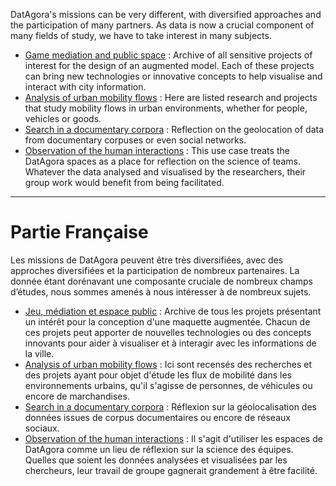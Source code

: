 DatAgora's missions can be very different, with diversified approaches and the participation of many partners. As data is now a crucial component of many fields of study, we have to take interest in many subjects.

* [Game mediation and public space](Game-mediation-and-public-space) : Archive of all sensitive projects of interest for the design of an augmented model. Each of these projects can bring new technologies or innovative concepts to help visualise and interact with city information.
* [Analysis of urban mobility flows](Analysis-of-urban-mobility-flows) : Here are listed research and projects that study mobility flows in urban environments, whether for people, vehicles or goods.
* [Search in a documentary corpora](Search-in-documentary-corpora) : Reflection on the geolocation of data from documentary corpuses or even social networks.
* [Observation of the human interactions](Observations-of-the-exchanges) : This use case treats the DatAgora spaces as a place for reflection on the science of teams. Whatever the data analysed and visualised by the researchers, their group work would benefit from being facilitated.

***

# Partie Française

Les missions de DatAgora peuvent être très diversifiées, avec des approches diversifiées et la participation de nombreux partenaires. La donnée étant dorénavant une composante cruciale de nombreux champs d’études, nous sommes amenés à nous intéresser à de nombreux sujets.

* [Jeu, médiation et espace public](Game-mediation-and-public-space) : Archive de tous les projets présentant un intérêt pour la conception d'une maquette augmentée. Chacun de ces projets peut apporter de nouvelles technologies ou des concepts innovants pour aider à visualiser et à interagir avec les informations de la ville.
* [Analysis of urban mobility flows](Analysis-of-urban-mobility-flows) : Ici sont recensés des recherches et des projets ayant pour objet d'étude les flux de mobilité dans les environnements urbains, qu'il s'agisse de personnes, de véhicules ou encore de marchandises.
* [Search in a documentary corpora](Search-in-documentary-corpora) : Réflexion sur la géolocalisation des données issues de corpus documentaires ou encore de réseaux sociaux.
* [Observation of the human interactions](Observations-of-the-exchanges) : Il s'agit d'utiliser les espaces de DatAgora comme un lieu de réflexion sur la science des équipes. Quelles que soient les données analysées et visualisées par les chercheurs, leur travail de groupe gagnerait grandement à être facilité.
